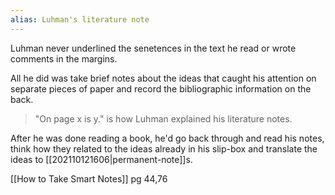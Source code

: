 ```yaml
---
alias: Luhman's literature note
---
```


Luhman never underlined the senetences in the text he read or wrote comments in the margins.

All he did was take brief notes about the ideas that caught his attention on separate pieces of paper and record the bibliographic information on the back.

> "On page x is y." is how Luhman explained his literature notes.

After he was done reading a book, he'd go back through and read his notes, think how they related to the ideas already in his slip-box and translate the ideas to [[202110121606|permanent-note]]s.

[[How to Take Smart Notes]] pg 44,76